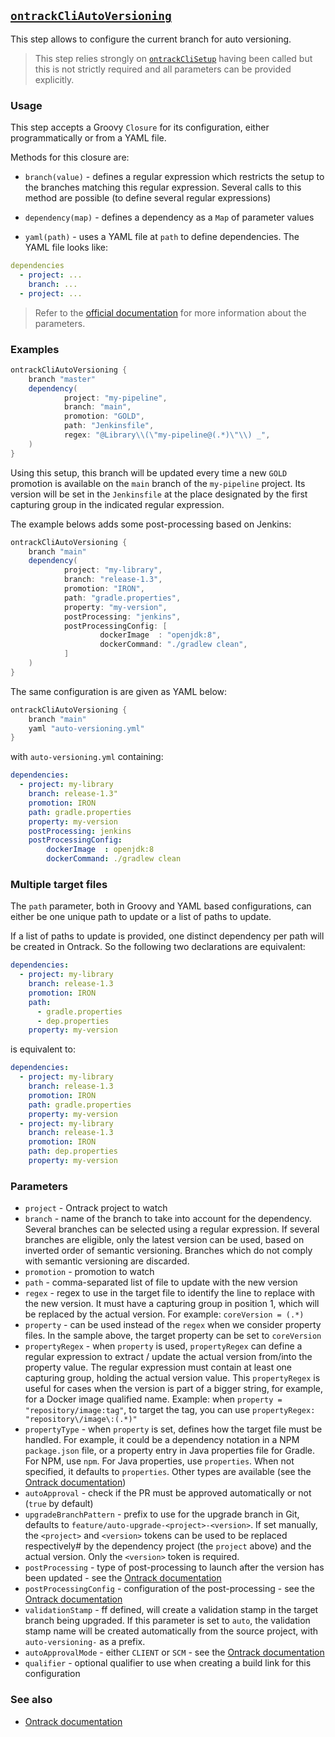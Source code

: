 ## [`ontrackCliAutoVersioning`](ontrackCliAutoVersioning.groovy)

This step allows to configure the current branch for auto versioning.

> This step relies strongly on [`ontrackCliSetup`](ontrackCliSetup.md) having been called but this is not strictly required and all parameters can be provided explicitly.

### Usage

This step accepts a Groovy `Closure` for its configuration, either programmatically or from a YAML file.

Methods for this closure are:

* `branch(value)` - defines a regular expression which restricts the setup to the branches matching this regular expression. Several calls to this method are possible (to define several regular expressions)

* `dependency(map)` - defines a dependency as a `Map` of parameter values

* `yaml(path)` - uses a YAML file at `path` to define dependencies. The YAML file looks like:

```yaml
dependencies
  - project: ...
    branch: ...
  - project: ...
```

> Refer to the [official documentation](https://static.nemerosa.net/ontrack/release/latest/docs/doc/index.html) for more information about the parameters.

### Examples

```groovy
ontrackCliAutoVersioning {
    branch "master"
    dependency(
            project: "my-pipeline",
            branch: "main",
            promotion: "GOLD",
            path: "Jenkinsfile",
            regex: "@Library\\(\"my-pipeline@(.*)\"\\) _",
    )
}
```

Using this setup, this branch will be updated every time a new `GOLD` promotion is available on the `main` branch of the `my-pipeline` project. Its version will be set in the `Jenkinsfile` at the place designated by the first capturing group in the indicated regular expression.

The example belows adds some post-processing based on Jenkins:

```groovy
ontrackCliAutoVersioning {
    branch "main"
    dependency(
            project: "my-library",
            branch: "release-1.3",
            promotion: "IRON",
            path: "gradle.properties",
            property: "my-version",
            postProcessing: "jenkins",
            postProcessingConfig: [
                    dockerImage  : "openjdk:8",
                    dockerCommand: "./gradlew clean",
            ]
    )
}
```

The same configuration is are given as YAML below:

```groovy
ontrackCliAutoVersioning {
    branch "main"
    yaml "auto-versioning.yml"
}
```

with `auto-versioning.yml` containing:

```yaml
dependencies:
  - project: my-library
    branch: release-1.3"
    promotion: IRON
    path: gradle.properties
    property: my-version
    postProcessing: jenkins
    postProcessingConfig:
        dockerImage  : openjdk:8
        dockerCommand: ./gradlew clean
```

### Multiple target files

The `path` parameter, both in Groovy and YAML based configurations, can either be one unique path to update or a list of paths to update.

If a list of paths to update is provided, one distinct dependency per path will be created in Ontrack. So the following two declarations are equivalent:

```yaml
dependencies:
  - project: my-library
    branch: release-1.3
    promotion: IRON
    path:
      - gradle.properties
      - dep.properties
    property: my-version
```

is equivalent to:

```yaml
dependencies:
  - project: my-library
    branch: release-1.3
    promotion: IRON
    path: gradle.properties
    property: my-version
  - project: my-library
    branch: release-1.3
    promotion: IRON
    path: dep.properties
    property: my-version
```

### Parameters

* `project` - Ontrack project to watch
* `branch` - name of the branch to take into account for the dependency. Several branches can be selected using a regular expression. If several branches are eligible, only the latest version can be used, based on inverted order of semantic versioning. Branches which do not comply with semantic versioning are discarded.
* `promotion` - promotion to watch
* `path` - comma-separated list of file to update with the new version
* `regex` - regex to use in the target file to identify the line to replace with the new version. It must have a capturing group in position 1, which will be replaced by the actual version. For example: `coreVersion = (.*)`
* `property` - can be used instead of the `regex` when we consider property files. In the sample above, the target property can be set to `coreVersion`
* `propertyRegex` - when `property` is used, `propertyRegex` can define a regular expression to extract / update the actual version from/into the property value. The regular expression must contain at least one capturing group, holding the actual version value. This `propertyRegex` is useful for cases when the version is part of a bigger string, for example, for a Docker image qualified name. Example: when `property = "repository/image:tag"`, to target the tag, you can use `propertyRegex: "repository\/image\:(.*)"`
* `propertyType` - when `property` is set, defines how the target file must be handled. For example, it could be a dependency notation in a NPM `package.json` file, or a property entry in Java properties file for Gradle. For NPM, use `npm`. For Java properties, use `properties`. When not specified, it defaults to `properties`. Other types are available (see the [Ontrack documentation](https://static.nemerosa.net/ontrack/release/latest/docs/doc/index.html#auto-versioning-config-type))
* `autoApproval` - check if the PR must be approved automatically or not (`true` by default)
* `upgradeBranchPattern` - prefix to use for the upgrade branch in Git, defaults to `feature/auto-upgrade-<project>-<version>`. If set manually, the `<project>` and `<version>` tokens can be used to be replaced respectively# by the dependency project (the `project` above) and the actual version. Only the `<version>` token is required.
* `postProcessing` - type of post-processing to launch after the version has been updated - see the [Ontrack documentation](https://static.nemerosa.net/ontrack/release/latest/docs/doc/index.html#auto-versioning-post-processing)
* `postProcessingConfig` - configuration of the post-processing - see the [Ontrack documentation](https://static.nemerosa.net/ontrack/release/latest/docs/doc/index.html#auto-versioning-post-processing)
* `validationStamp` - ff defined, will create a validation stamp in the target branch being upgraded. If this parameter is set to `auto`, the validation stamp name will be created automatically from the source project, with `auto-versioning-` as a prefix.
* `autoApprovalMode` - either `CLIENT` or `SCM` - see the [Ontrack documentation](https://static.nemerosa.net/ontrack/release/latest/docs/doc/index.html#auto-versioning-pr)
* `qualifier` - optional qualifier to use when creating a build link for this configuration

### See also

* [Ontrack documentation](https://static.nemerosa.net/ontrack/release/latest/docs/doc/index.html#auto-versioning)
